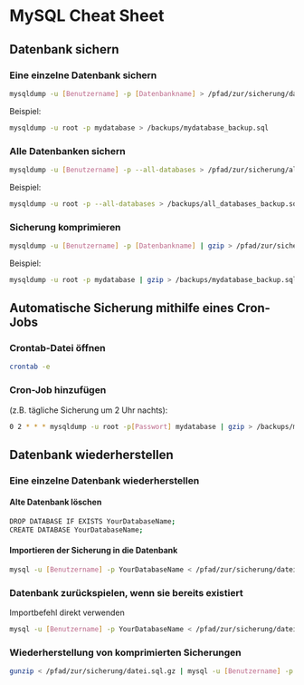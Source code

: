 
# MySQL Cheat Sheet
## Datenbank sichern

### Eine einzelne Datenbank sichern
```bash
mysqldump -u [Benutzername] -p [Datenbankname] > /pfad/zur/sicherung/datei.sql
```

Beispiel:
```bash
mysqldump -u root -p mydatabase > /backups/mydatabase_backup.sql
```

### Alle Datenbanken sichern

```bash
mysqldump -u [Benutzername] -p --all-databases > /pfad/zur/sicherung/alle_datenbanken.sql
```

Beispiel:
```bash
mysqldump -u root -p --all-databases > /backups/all_databases_backup.sql
```

### Sicherung komprimieren
```bash
mysqldump -u [Benutzername] -p [Datenbankname] | gzip > /pfad/zur/sicherung/datei.sql.gz
```

Beispiel:
```bash
mysqldump -u root -p mydatabase | gzip > /backups/mydatabase_backup.sql.gz
```

## Automatische Sicherung mithilfe eines Cron-Jobs

### Crontab-Datei öffnen
```bash
crontab -e
```

### Cron-Job hinzufügen 
(z.B. tägliche Sicherung um 2 Uhr nachts):
```bash
0 2 * * * mysqldump -u root -p[Passwort] mydatabase | gzip > /backups/mydatabase_backup_$(date +\%F).sql.gz
```

## Datenbank wiederherstellen

### Eine einzelne Datenbank wiederherstellen

#### Alte Datenbank löschen
```bash
DROP DATABASE IF EXISTS YourDatabaseName;
CREATE DATABASE YourDatabaseName;
```

#### Importieren der Sicherung in die Datenbank
```bash
mysql -u [Benutzername] -p YourDatabaseName < /pfad/zur/sicherung/datei.sql

```

### Datenbank zurückspielen, wenn sie bereits existiert
Importbefehl direkt verwenden

```bash
mysql -u [Benutzername] -p YourDatabaseName < /pfad/zur/sicherung/datei.sql
```

### Wiederherstellung von komprimierten Sicherungen

```bash
gunzip < /pfad/zur/sicherung/datei.sql.gz | mysql -u [Benutzername] -p YourDatabaseName

```
